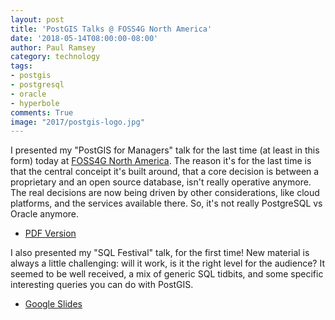 ```yaml
---
layout: post
title: 'PostGIS Talks @ FOSS4G North America'
date: '2018-05-14T08:00:00-08:00'
author: Paul Ramsey
category: technology
tags:
- postgis
- postgresql
- oracle
- hyperbole
comments: True
image: "2017/postgis-logo.jpg"
---
```


I presented my "PostGIS for Managers" talk for the last time (at least in this form) today at [FOSS4G North America](https://2018.foss4g-na.org/conference/schedule/session/2018-05-14). The reason it's for the last time is that the central conceipt it's built around, that a core decision is between a proprietary and an open source database, isn't really operative anymore. The real decisions are now being driven by other considerations, like cloud platforms, and the services available there. So, it's not really PostgreSQL vs Oracle anymore.

* [PDF Version](https://s3.cleverelephant.ca/2018-postgis-for-managers.pdf)

I also presented my "SQL Festival" talk, for the first time! New material is always a little challenging: will it work, is it the right level for the audience? It seemed to be well received, a mix of generic SQL tidbits, and some specific interesting queries you can do with PostGIS.

* [Google Slides](https://docs.google.com/presentation/d/14lf1TsVO4Wq7ykgHjIiXYksvzWBW5XvuxJh2CrtraHc/edit?usp=sharing)

